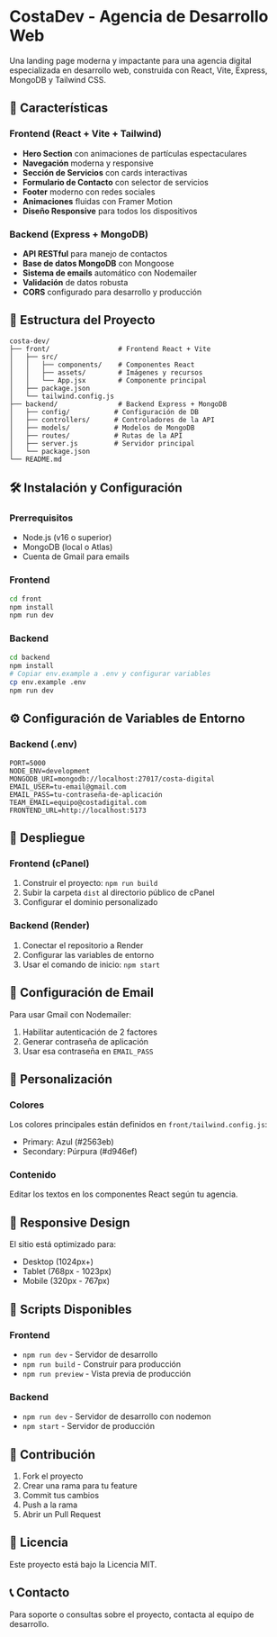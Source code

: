 # CostaDev - Agencia de Desarrollo Web

Una landing page moderna y impactante para una agencia digital especializada en desarrollo web, construida con React, Vite, Express, MongoDB y Tailwind CSS.

## 🚀 Características

### Frontend (React + Vite + Tailwind)
- **Hero Section** con animaciones de partículas espectaculares
- **Navegación** moderna y responsive
- **Sección de Servicios** con cards interactivas
- **Formulario de Contacto** con selector de servicios
- **Footer** moderno con redes sociales
- **Animaciones** fluidas con Framer Motion
- **Diseño Responsive** para todos los dispositivos

### Backend (Express + MongoDB)
- **API RESTful** para manejo de contactos
- **Base de datos MongoDB** con Mongoose
- **Sistema de emails** automático con Nodemailer
- **Validación** de datos robusta
- **CORS** configurado para desarrollo y producción

## 📁 Estructura del Proyecto

```
costa-dev/
├── front/                 # Frontend React + Vite
│   ├── src/
│   │   ├── components/    # Componentes React
│   │   ├── assets/        # Imágenes y recursos
│   │   └── App.jsx        # Componente principal
│   ├── package.json
│   └── tailwind.config.js
├── backend/               # Backend Express + MongoDB
│   ├── config/           # Configuración de DB
│   ├── controllers/      # Controladores de la API
│   ├── models/           # Modelos de MongoDB
│   ├── routes/           # Rutas de la API
│   ├── server.js         # Servidor principal
│   └── package.json
└── README.md
```

## 🛠️ Instalación y Configuración

### Prerrequisitos
- Node.js (v16 o superior)
- MongoDB (local o Atlas)
- Cuenta de Gmail para emails

### Frontend
```bash
cd front
npm install
npm run dev
```

### Backend
```bash
cd backend
npm install
# Copiar env.example a .env y configurar variables
cp env.example .env
npm run dev
```

## ⚙️ Configuración de Variables de Entorno

### Backend (.env)
```env
PORT=5000
NODE_ENV=development
MONGODB_URI=mongodb://localhost:27017/costa-digital
EMAIL_USER=tu-email@gmail.com
EMAIL_PASS=tu-contraseña-de-aplicación
TEAM_EMAIL=equipo@costadigital.com
FRONTEND_URL=http://localhost:5173
```

## 🚀 Despliegue

### Frontend (cPanel)
1. Construir el proyecto: `npm run build`
2. Subir la carpeta `dist` al directorio público de cPanel
3. Configurar el dominio personalizado

### Backend (Render)
1. Conectar el repositorio a Render
2. Configurar las variables de entorno
3. Usar el comando de inicio: `npm start`

## 📧 Configuración de Email

Para usar Gmail con Nodemailer:
1. Habilitar autenticación de 2 factores
2. Generar contraseña de aplicación
3. Usar esa contraseña en `EMAIL_PASS`

## 🎨 Personalización

### Colores
Los colores principales están definidos en `front/tailwind.config.js`:
- Primary: Azul (#2563eb)
- Secondary: Púrpura (#d946ef)

### Contenido
Editar los textos en los componentes React según tu agencia.

## 📱 Responsive Design

El sitio está optimizado para:
- Desktop (1024px+)
- Tablet (768px - 1023px)
- Mobile (320px - 767px)

## 🔧 Scripts Disponibles

### Frontend
- `npm run dev` - Servidor de desarrollo
- `npm run build` - Construir para producción
- `npm run preview` - Vista previa de producción

### Backend
- `npm run dev` - Servidor de desarrollo con nodemon
- `npm start` - Servidor de producción

## 🤝 Contribución

1. Fork el proyecto
2. Crear una rama para tu feature
3. Commit tus cambios
4. Push a la rama
5. Abrir un Pull Request

## 📄 Licencia

Este proyecto está bajo la Licencia MIT.

## 📞 Contacto

Para soporte o consultas sobre el proyecto, contacta al equipo de desarrollo. 